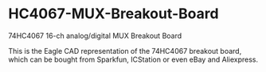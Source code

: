 # HC4067-MUX-Breakout-Board
74HC4067 16-ch analog/digital MUX Breakout Board

This is the Eagle CAD representation of the 74HC4067 breakout board, which can be bought from Sparkfun, ICStation or even eBay and Aliexpress.

